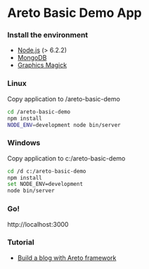 # Areto Basic Demo App 

### Install the  environment
- [Node.js](https://nodejs.org) (> 6.2.2)
- [MongoDB](https://www.mongodb.com)
- [Graphics Magick](http://www.graphicsmagick.org)

### Linux
Copy application to /areto-basic-demo
```sh
cd /areto-basic-demo
npm install
NODE_ENV=development node bin/server
```

### Windows
Copy application to c:/areto-basic-demo
```sh
cd /d c:/areto-basic-demo
npm install
set NODE_ENV=development
node bin/server
```

### Go!
http://localhost:3000

### Tutorial
- [Build a blog with Areto framework](http://nervebit.com/areto/blog/)


